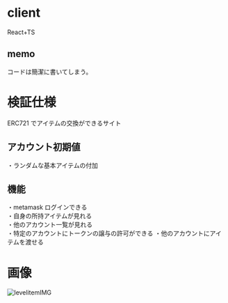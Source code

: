 # client

React+TS

## memo

コードは簡潔に書いてしまう。

# 検証仕様

ERC721 でアイテムの交換ができるサイト

## アカウント初期値

・ランダムな基本アイテムの付加

## 機能

・metamask ログインできる  
・自身の所持アイテムが見れる  
・他のアカウント一覧が見れる  
・特定のアカウントにトークンの譲与の許可ができる
・他のアカウントにアイテムを渡せる

# 画像

![levelitemIMG](https://github.com/bokotomo/solidity-truffle-sample/tree/main/doc/levelitemIMG.jpg 'levelitemIMG')
